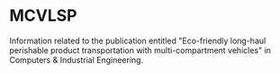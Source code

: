 # MCVLSP
Information related to the publication entitled "Eco-friendly long-haul perishable product transportation with multi-compartment vehicles" in Computers &amp; Industrial Engineering.
